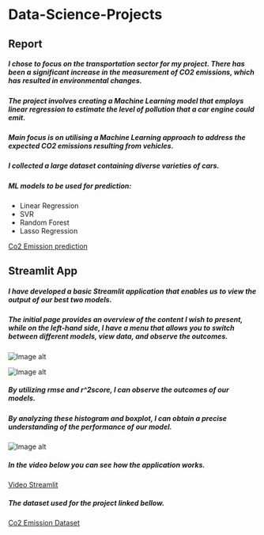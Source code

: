 # Data-Science-Projects
## Report
##### I chose to focus on the transportation sector for my project. There has been a significant increase in the measurement of CO2 emissions, which has resulted in environmental changes. 
##### The project involves creating a Machine Learning model that employs linear regression to estimate the level of pollution that a car engine could emit. 
##### Main focus is on utilising a Machine Learning approach to address the expected CO2 emissions resulting from vehicles.
##### I collected a large dataset containing diverse varieties of cars.
##### ML models to be used for prediction:
* Linear Regression
* SVR 
* Random Forest
* Lasso Regression

[Co2 Emission prediction](https://github.com/NataliaMak20/Data-Science-Projects/blob/main/Project%20Documentation_Report.pdf)

## Streamlit App
##### I have developed a basic Streamlit application that enables us to view the output of our best two models.
##### The initial page provides an overview of the content I wish to present, while on the left-hand side, I have a menu that allows you to switch between different models, view data, and observe the outcomes.
![Image alt](https://github.com/NataliaMak20/Data-Science-Projects/blob/main/Images/streanlit.app3.png)

![Image alt](https://github.com/NataliaMak20/Data-Science-Projects/blob/main/Images/streamlit.app1.png)

##### By utilizing rmse and r^2score, I can observe the outcomes of our models.
##### By analyzing these histogram and boxplot, I can obtain a precise understanding of the performance of our model.
![Image alt](https://github.com/NataliaMak20/Data-Science-Projects/blob/main/Images/streamlit.app2.png)

##### In the video below you can see how the application works.
[Video Streamlit](https://github.com/NataliaMak20/Data-Science-Projects/blob/main/images_streamlit-STREAMLIT_PRESENT_5-2023-04-04-14-04-44%20(1).webm)

##### The dataset used for the project linked bellow.
[Co2 Emission Dataset](https://github.com/NataliaMak20/Data-Science-Projects/blob/main/CO2Emissions_Canada.csv)





